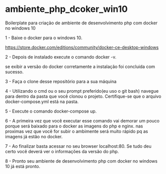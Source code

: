 # ambiente_php_dcoker_win10
Boilerplate para criação de ambiente de desenvolvimento php com docker no windows 10

1 - Baixe o docker para o windows 10. 

https://store.docker.com/editions/community/docker-ce-desktop-windows

2 - Depois de instalado execute o comando docker -v.

se exibir a versão do docker corretamente a instalação foi concluida com sucesso.

3 - Faça o clone desse repositório para a sua máquina

4 - Utilizando o cmd ou o seu prompt preferido(eu uso o git bash) navegue para dentro da pasta que você clonou o projeto.
Certifique-se que o arquivo docker-compose.yml está na pasta.

5 -  Execute o comando docker-compose up.

6 - A primeira vez que você executar esse comando vai demorar um pouco porque será baixado para o docker as imagens do php e nginx.
nas proximas vez que você for subir o ambimente será muito rápido pq as imagens já estão no docker.

7 - Ao finalizar basta acessar no seu browser localhost:80. Se tudo deu certo você deverá ver o informações da versão do php.

8 - Pronto seu ambiente de desenvolvimento php com docker no windows 10 já está pronto.
 



